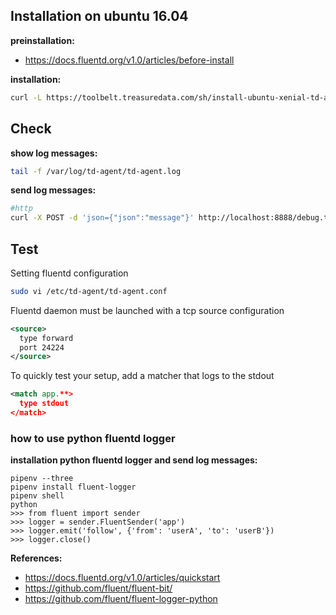 ## Installation on ubuntu 16.04

**preinstallation:**

* https://docs.fluentd.org/v1.0/articles/before-install

**installation:**

```sh
curl -L https://toolbelt.treasuredata.com/sh/install-ubuntu-xenial-td-agent3.sh | sh
```

## Check

**show log messages:**

```sh
tail -f /var/log/td-agent/td-agent.log
```

**send log messages:**

```sh
#http
curl -X POST -d 'json={"json":"message"}' http://localhost:8888/debug.test
```

## Test

Setting fluentd configuration

```sh
sudo vi /etc/td-agent/td-agent.conf
```

Fluentd daemon must be launched with a tcp source configuration

```xml
<source>
  type forward
  port 24224
</source>
```

To quickly test your setup, add a matcher that logs to the stdout

```xml
<match app.**>
  type stdout
</match>
```

### how to use python fluentd logger 

**installation python fluentd logger and send log messages:**

```
pipenv --three
pipenv install fluent-logger
pipenv shell
python
>>> from fluent import sender
>>> logger = sender.FluentSender('app')
>>> logger.emit('follow', {'from': 'userA', 'to': 'userB'})
>>> logger.close()
```

**References:**

* https://docs.fluentd.org/v1.0/articles/quickstart
* https://github.com/fluent/fluent-bit/
* https://github.com/fluent/fluent-logger-python
